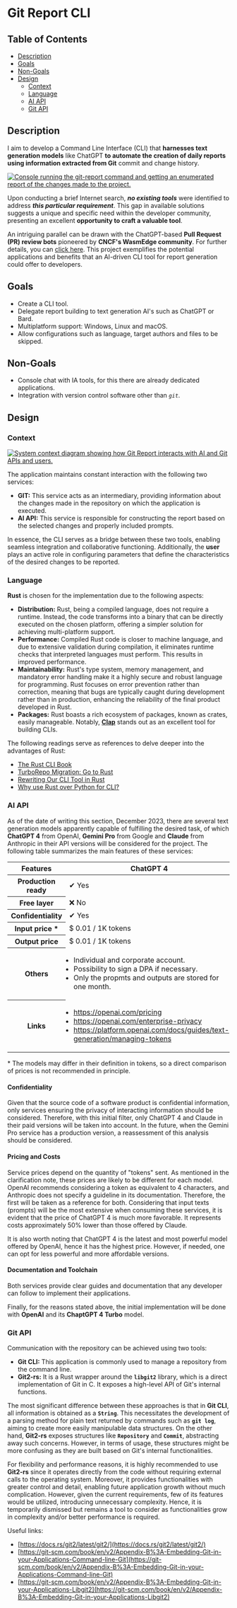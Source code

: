# Git Report CLI

## Table of Contents

- [Description](#description)
- [Goals](#goals)
- [Non-Goals](#non-goals)
- [Design](#design)
  - [Context](#context)
  - [Language](#language)
  - [AI API](#ai-api)
  - [Git API](#git-api)

## Description

I aim to develop a Command Line Interface (CLI) that **harnesses text generation models** like ChatGPT **to automate the creation of daily reports using information extracted from Git** commit and change history.

<a href="./assets/example.png">
<img src="./assets/example.png" alt="Console running the git-report command and getting an enumerated report of the changes made to the project." />
</a>

Upon conducting a brief Internet search, **_no existing tools_** were identified to address **_this particular requirement_**. This gap in available solutions suggests a unique and specific need within the developer community, presenting an excellent **opportunity to craft a valuable tool**.

An intriguing parallel can be drawn with the ChatGPT-based **Pull Request (PR) review bots** pioneered by **CNCF's WasmEdge community**. For further details, you can [click here](https://www.cncf.io/blog/2023/06/06/a-chatgpt-powered-code-reviewer-bot-for-open-source-projects/). This project exemplifies the potential applications and benefits that an AI-driven CLI tool for report generation could offer to developers.

## Goals

- Create a CLI tool.
- Delegate report building to text generation AI's such as ChatGPT or Bard.
- Multiplatform support: Windows, Linux and macOS.
- Allow configurations such as language, target authors and files to be skipped.

<a id="non-goals"></a>

## Non-Goals

- Console chat with IA tools, for this there are already dedicated applications.
- Integration with version control software other than _`git`_.

## Design

### Context

<a href="./assets/system-context-diagram.jpg">
<img src="./assets/system-context-diagram.jpg" alt="System context diagram showing how Git Report interacts with AI and Git APIs and users." />
</a>

The application maintains constant interaction with the following two services:

- **GIT:** This service acts as an intermediary, providing information about the changes made in the repository on which the application is executed.
- **AI API:** This service is responsible for constructing the report based on the selected changes and properly included prompts.

In essence, the CLI serves as a bridge between these two tools, enabling seamless integration and collaborative functioning. Additionally, the **user** plays an active role in configuring parameters that define the characteristics of the desired changes to be reported.

### Language

**Rust** is chosen for the implementation due to the following aspects:

- **Distribution:** Rust, being a compiled language, does not require a runtime. Instead, the code transforms into a binary that can be directly executed on the chosen platform, offering a simpler solution for achieving multi-platform support.
- **Performance:** Compiled Rust code is closer to machine language, and due to extensive validation during compilation, it eliminates runtime checks that interpreted languages must perform. This results in improved performance.
- **Maintainability:** Rust's type system, memory management, and mandatory error handling make it a highly secure and robust language for programming. Rust focuses on error prevention rather than correction, meaning that bugs are typically caught during development rather than in production, enhancing the reliability of the final product developed in Rust.
- **Packages:** Rust boasts a rich ecosystem of packages, known as crates, easily manageable. Notably, **[Clap](https://docs.rs/clap/latest/clap/)** stands out as an excellent tool for building CLIs.

The following readings serve as references to delve deeper into the advantages of Rust:

- [The Rust CLI Book](https://rust-cli.github.io/book/index.html)
- [TurboRepo Migration: Go to Rust](https://vercel.com/blog/turborepo-migration-go-rust)
- [Rewriting Our CLI Tool in Rust](https://blog.railway.app/p/rust-cli-rewrite)
- [Why use Rust over Python for CLI?](https://www.reddit.com/r/rust/comments/wbtioi/why_use_rust_over_python_for_cli/)

<a id="ai-api"></a>

### AI API

As of the date of writing this section, December 2023, there are several text generation models apparently capable of fulfilling the desired task, of which **ChatGPT 4** from OpenAI, **Gemini Pro** from Google and **Claude** from Anthropic in their API versions will be considered for the project. The following table summarizes the main features of these services:

<table>
<thead>
<tr>
<th scope="col">Features</th>
<th scope="col">ChatGPT 4</th>
<th scope="col">Gemini Pro</th>
<th scope="col">Claude</th>
</tr>
</thead>
<tbody>
<tr>
<th scope="row">Production ready</th>
<td>✔ Yes</td>
<td>❌ No</td>
<td>✔ Yes</td>
</tr>
<tr>
<th scope="row">Free layer</th>
<td>❌ No</td>
<td>✔ Yes</td>
<td>✔ Yes</td>
</tr>
<tr>
<th scope="row">Confidentiality</th>
<td>✔ Yes</td>
<td>❌ No</td>
<td>✔ Yes</td>
</tr>
<tr>
<th scope="row">Input price *</th>
<td>$ 0.01 / 1K tokens</td>
<td>$ 0</td>
<td>$ 0.024 / 1K tokens</td>
</tr>
<tr>
<th scope="row">Output price</th>
<td>$ 0.01 / 1K tokens</td>
<td>$ 0</td>
<td>$ 0.03 / 1K tokens</td>
</tr>
<tr>
<th scope="row">Others</th>
<td>
<ul style="padding-left: 10px">
<li>Individual and corporate account.</li>
<li>Possibility to sign a DPA if necessary.</li>
<li>Only the propmts and outputs are stored for one month.</li>
</ul>
</td>

<td>
<ul style="padding: 10px">
<li>For the time being, it is only a test account.</li>
</ul>
</td>

<td>
<ul style="padding: 10px">
<li>Individual and corporate accounts.</li>
<li>Data privacy for corporate accounts only.</li>
</ul>
</td>
</tr>

<tr>
<th scope="row">Links</th>
<td>
<ul style="padding-left: 10px">
<li><a href="https://openai.com/pricing" target="_blank" rel="noreferrer noopener">https://openai.com/pricing</a></li>
<li><a href="https://openai.com/enterprise-privacy" target="_blank" rel="noreferrer noopener">https://openai.com/enterprise-privacy</a></li>
<li><a href="https://platform.openai.com/docs/guides/text-generation/managing-tokens" target="_blank" rel="noreferrer noopener">https://platform.openai.com/docs/guides/text-generation/managing-tokens</a></li>
</ul>
</td>

<td>
<ul style="padding-left: 10px">
<li><a href="https://cloud.google.com/vertex-ai/docs/generative-ai/start/quickstarts/quickstart-multimodal" target="_blank" rel="noreferrer noopener">https://cloud.google.com/vertex-ai/docs/generative-ai/start/quickstarts/quickstart-multimodal</a></li>
</ul>
</td>

<td>
<ul style="padding-left: 10px">
<li><a href="https://www.anthropic.com/product" target="_blank" rel="noreferrer noopener">https://www.anthropic.com/product</a></li>
<li><a href="https://anthropic.com/pricing" target="_blank" rel="noreferrer noopener">https://anthropic.com/pricing</a></li>
<li><a href="https://docs.anthropic.com/claude/reference/input-and-output-sizes" target="_blank" rel="noreferrer noopener">https://docs.anthropic.com/claude/reference/input-and-output-sizes</a></li>
</ul>
</td>
</tr>
</tbody>
</table>

\* The models may differ in their definition in tokens, so a direct comparison of prices is not recommended in principle.

#### Confidentiality

Given that the source code of a software product is confidential information, only services ensuring the privacy of interacting information should be considered. Therefore, with this initial filter, only ChatGPT 4 and Claude in their paid versions will be taken into account. In the future, when the Gemini Pro service has a production version, a reassessment of this analysis should be considered.

#### Pricing and Costs

Service prices depend on the quantity of "tokens" sent. As mentioned in the clarification note, these prices are likely to be different for each model. OpenAI recommends considering a token as equivalent to 4 characters, and Anthropic does not specify a guideline in its documentation. Therefore, the first will be taken as a reference for both. Considering that input texts (prompts) will be the most extensive when consuming these services, it is evident that the price of ChatGPT 4 is much more favorable. It represents costs approximately 50% lower than those offered by Claude.

It is also worth noting that ChatGPT 4 is the latest and most powerful model offered by OpenAI, hence it has the highest price. However, if needed, one can opt for less powerful and more affordable versions.

#### Documentation and Toolchain

Both services provide clear guides and documentation that any developer can follow to implement their applications.

Finally, for the reasons stated above, the initial implementation will be done with **OpenAI** and its **ChaptGPT 4 Turbo** model.

<a id="git-api"></a>

### Git API

Communication with the repository can be achieved using two tools:

- **Git CLI:** This application is commonly used to manage a repository from the command line.
- **Git2-rs:** It is a Rust wrapper around the **`libgit2`** library, which is a direct implementation of Git in C. It exposes a high-level API of Git's internal functions.

The most significant difference between these approaches is that in **Git CLI**, all information is obtained as a **`String`**. This necessitates the development of a parsing method for plain text returned by commands such as **`git log`**, aiming to create more easily manipulable data structures. On the other hand, **Git2-rs** exposes structures like **`Repository`** and **`Commit`**, abstracting away such concerns. However, in terms of usage, these structures might be more confusing as they are built based on Git's internal functionalities.

For flexibility and performance reasons, it is highly recommended to use **Git2-rs** since it operates directly from the code without requiring external calls to the operating system. Moreover, it provides functionalities with greater control and detail, enabling future application growth without much complication. However, given the current requirements, few of its features would be utilized, introducing unnecessary complexity. Hence, it is temporarily dismissed but remains a tool to consider as functionalities grow in complexity and/or better performance is required.

Useful links:

- [https://docs.rs/git2/latest/git2/](https://docs.rs/git2/latest/git2/)
- [https://git-scm.com/book/en/v2/Appendix-B%3A-Embedding-Git-in-your-Applications-Command-line-Git](https://git-scm.com/book/en/v2/Appendix-B%3A-Embedding-Git-in-your-Applications-Command-line-Git)
- [https://git-scm.com/book/en/v2/Appendix-B%3A-Embedding-Git-in-your-Applications-Libgit2](https://git-scm.com/book/en/v2/Appendix-B%3A-Embedding-Git-in-your-Applications-Libgit2)
